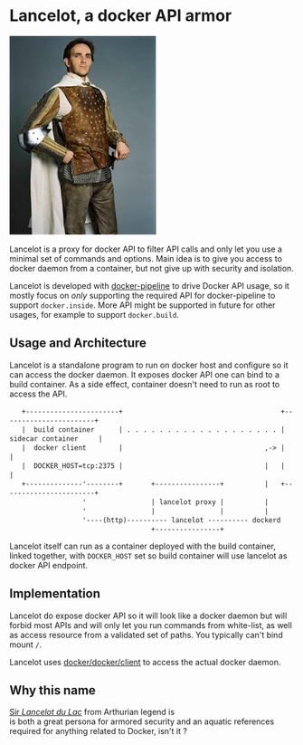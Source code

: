 # Lancelot, a docker API armor

![lancelot](lancelot.jpg)

Lancelot is a proxy for docker API to filter API calls and only let you use a minimal set of commands and options.
Main idea is to give you access to docker daemon from a container, but not give up with security and isolation.

Lancelot is developed with [docker-pipeline](https://wiki.jenkins-ci.org/display/JENKINS/CloudBees+Docker+Pipeline+Plugin) 
to drive Docker API usage, so it mostly focus on _only_ supporting the required API for docker-pipeline to support
`docker.inside`. More API might be supported in future for other usages, for example to support `docker.build`. 

## Usage and Architecture

Lancelot is a standalone program to run on docker host and configure so it can access the docker daemon. It exposes
docker API one can bind to a build container. As a side effect, container doesn't need to run as root to access the API.
 
```
   +-----------------------+                                       +-----------------------+
   |  build container      | . . . . . . . . . . . . . . . . . . . | sidecar container     |
   |  docker client        |                                   ,-> |                       |
   |  DOCKER_HOST=tcp:2375 |                                   |   |                       |
   +--------------'--------+       +----------------+          |   +-----------------------+
                  '                | lancelot proxy |          |
                  '                |                |          |
                  '----(http)---------- lancelot ---------- dockerd  
                                   +----------------+
``` 
 
Lancelot itself can run as a container deployed with the build container, linked together, with `DOCKER_HOST` set so
build container will use lancelot as docker API endpoint.
 

## Implementation

Lancelot do expose docker API so it will look like a docker daemon but will forbid most APIs and will only let you run 
commands from white-list, as well as access resource from a validated set of paths. You typically can't bind mount `/`.

Lancelot uses [docker/docker/client](https://github.com/docker/docker/tree/master/client) to access the actual docker
daemon.  

## Why this name
[Sir _Lancelot du Lac_](https://en.wikipedia.org/wiki/Lancelot) from Arthurian legend is  
is both a great persona for armored security and an aquatic references required for anything related to Docker, isn't it ?
 
 